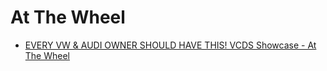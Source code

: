 # At The Wheel
- [EVERY VW & AUDI OWNER SHOULD HAVE THIS! VCDS Showcase - At The Wheel](https://youtu.be/Bz5AXdj7esQ)
